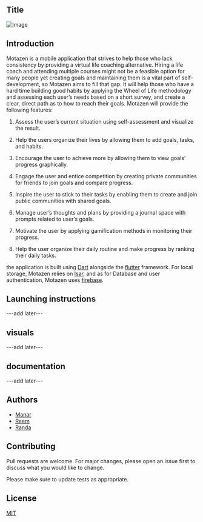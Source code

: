 ## Title
![image](https://user-images.githubusercontent.com/55846735/200173232-7d109da5-8859-45c2-9903-2e3bd1e7372a.png)

## Introduction

 Motazen is a mobile application that strives to help those who lack consistency by providing a virtual life coaching alternative. Hiring a life coach and attending multiple courses might not be a feasible option for many people yet creating goals and maintaining them is a vital part of self-development, so Motazen aims to fill that gap. It will help those who have a hard time building good habits by applying the Wheel of Life methodology and assessing each user’s needs based on a short survey, and create a clear, direct path as to how to reach their goals.
 Motazen will provide the following features:

1.	Assess the user’s current situation using self-assessment and visualize the result.

2.	Help the users organize their lives by allowing them to add goals, tasks, and habits.

3.	Encourage the user to achieve more by allowing them to view goals’ progress graphically.

4.	Engage the user and entice competition by creating private communities for friends to join goals and compare progress.

5.	Inspire the user to stick to their tasks by enabling them to create and join public communities with shared goals.

6.	Manage user’s thoughts and plans by providing a journal space with prompts related to user’s goals.

7.	Motivate the user by applying gamification methods in monitoring their progress.

8.	Help the user organize their daily routine and make progress by ranking their daily tasks.

the application is built using [Dart](https://dart.dev/) alongside the [flutter](https://flutter.dev/) framework. For local storage, Motazen relies on [Isar](https://isar.dev/), and as for Database and user authentication, Motazen uses [firebase](https://firebase.google.com/). 

## Launching instructions

---add later---

## visuals

---add later---

## documentation

---add later---

## Authors
- [Manar](https://github.com/itsmanar)
- [Reem](https://github.com/pseudoreem)
- [Randa](https://github.com/Misfar-G2)

## Contributing
Pull requests are welcome. For major changes, please open an issue first to discuss what you would like to change.

Please make sure to update tests as appropriate.

## License
[MIT](https://choosealicense.com/licenses/mit/)
